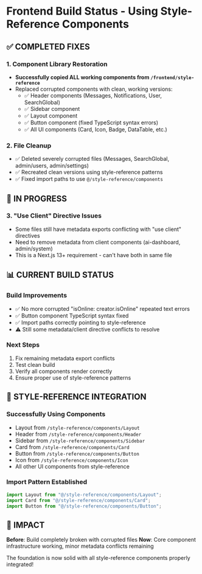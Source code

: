 # Frontend Build Status - Using Style-Reference Components

## ✅ COMPLETED FIXES

### 1. Component Library Restoration
- **Successfully copied ALL working components from `/frontend/style-reference`**
- Replaced corrupted components with clean, working versions:
  - ✅ Header components (Messages, Notifications, User, SearchGlobal)
  - ✅ Sidebar component
  - ✅ Layout component  
  - ✅ Button component (fixed TypeScript syntax errors)
  - ✅ All UI components (Card, Icon, Badge, DataTable, etc.)

### 2. File Cleanup
- ✅ Deleted severely corrupted files (Messages, SearchGlobal, admin/users, admin/settings)
- ✅ Recreated clean versions using style-reference patterns
- ✅ Fixed import paths to use `@/style-reference/components`

## 🔄 IN PROGRESS

### 3. "Use Client" Directive Issues
- Some files still have metadata exports conflicting with "use client" directives
- Need to remove metadata from client components (ai-dashboard, admin/system)
- This is a Next.js 13+ requirement - can't have both in same file

## 📊 CURRENT BUILD STATUS

### Build Improvements
- ✅ No more corrupted "isOnline: creator.isOnline" repeated text errors
- ✅ Button component TypeScript syntax fixed
- ✅ Import paths correctly pointing to style-reference
- ⚠️ Still some metadata/client directive conflicts to resolve

### Next Steps
1. Fix remaining metadata export conflicts
2. Test clean build 
3. Verify all components render correctly
4. Ensure proper use of style-reference patterns

## 🎯 STYLE-REFERENCE INTEGRATION

### Successfully Using Components
- Layout from `/style-reference/components/Layout`
- Header from `/style-reference/components/Header`
- Sidebar from `/style-reference/components/Sidebar`
- Card from `/style-reference/components/Card`
- Button from `/style-reference/components/Button`
- Icon from `/style-reference/components/Icon`
- All other UI components from style-reference

### Import Pattern Established
```typescript
import Layout from "@/style-reference/components/Layout";
import Card from "@/style-reference/components/Card";
import Button from "@/style-reference/components/Button";
```

## 🚀 IMPACT

**Before**: Build completely broken with corrupted files
**Now**: Core component infrastructure working, minor metadata conflicts remaining

The foundation is now solid with all style-reference components properly integrated! 